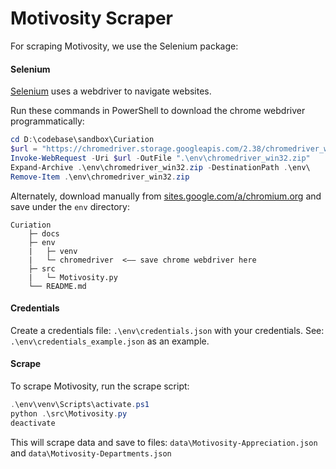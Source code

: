 # Motivosity Scraper

For scraping Motivosity, we use the Selenium package:

#### Selenium

[Selenium](http://selenium-python.readthedocs.io) uses a webdriver to navigate websites.

Run these commands in PowerShell to download the chrome webdriver programmatically:

```PowerShell
cd D:\codebase\sandbox\Curiation
$url = "https://chromedriver.storage.googleapis.com/2.38/chromedriver_win32.zip"
Invoke-WebRequest -Uri $url -OutFile ".\env\chromedriver_win32.zip"
Expand-Archive .\env\chromedriver_win32.zip -DestinationPath .\env\
Remove-Item .\env\chromedriver_win32.zip
```

Alternately, download manually from [sites.google.com/a/chromium.org](https://sites.google.com/a/chromium.org/chromedriver/) and save under the `env` directory:

```
Curiation
    ├─ docs
    ├─ env
    |   ├─ venv
    |   └─ chromedriver  <–– save chrome webdriver here
    ├─ src
    |   └─ Motivosity.py
    └── README.md
```
#### Credentials
Create a credentials file: `.\env\credentials.json` with your credentials.
See: `.\env\credentials_example.json` as an example.

#### Scrape

To scrape Motivosity, run the scrape script:
```PowerShell
.\env\venv\Scripts\activate.ps1
python .\src\Motivosity.py
deactivate
```

This will scrape data and save to files:
`data\Motivosity-Appreciation.json` and `data\Motivosity-Departments.json`
